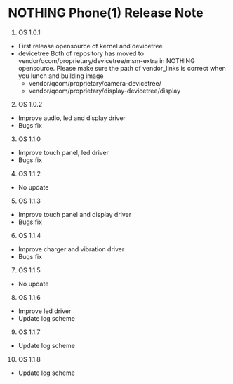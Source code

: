 # NOTHING Phone(1) Release Note
1. OS 1.0.1
  - First release opensource of kernel and devicetree
  - devicetree
     Both of repository has moved to vendor/qcom/proprietary/devicetree/msm-extra in NOTHING opensource.
     Please make sure the path of vendor_links is correct when you lunch and building image
      - vendor/qcom/proprietary/camera-devicetree/
      - vendor/qcom/proprietary/display-devicetree/display


2. OS 1.0.2
  - Improve audio, led and display driver
  - Bugs fix


3. OS 1.1.0
  - Improve touch panel, led driver
  - Bugs fix


4. OS 1.1.2
  - No update


5. OS 1.1.3
  - Improve touch panel and display driver
  - Bugs fix


6. OS 1.1.4
  - Improve charger and vibration driver
  - Bugs fix


7. OS 1.1.5
  - No update


8. OS 1.1.6
  - Improve led driver
  - Update log scheme


9. OS 1.1.7
  - Update log scheme


10. OS 1.1.8
  - Update log scheme


